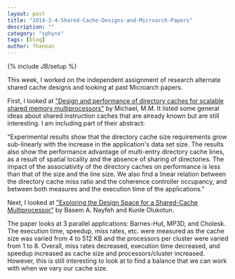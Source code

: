 ```yaml
---
layout: post
title: "2014-3-4-Shared-Cache-Designs-and-Microarch-Papers"
description: ""
category: "sphynx"
tags: [blog]
author: fhannan
---
```

{% include JB/setup %}

This week, I worked on the independent assignment of research alternate shared cache designs and looking at past Microarch papers.

First, I looked at ["Design and performance of directory caches for scalable shared memory multiprocessors"][link1] by Michael, M.M. It listed some general ideas about shared instruction caches that are already known but are still interesting. I am including part of their abstract:

[link1]: http://ieeexplore.ieee.org/xpl/login.jsp?tp=&arnumber=744354&url=http%3A%2F%2Fieeexplore.ieee.org%2Fxpls%2Fabs_all.jsp%3Farnumber%3D744354

"Experimental results show that the directory cache size requirements grow sub-linearly with the increase in the application's data set size. The results also show the performance advantage of multi-entry directory cache lines, as a result of spatial locality and the absence of sharing of directories. The impact of the associativity of the directory caches on performance is less than that of the size and the line size. We also find a linear relation between the directory cache miss ratio and the coherence controller occupancy, and between both measures and the execution time of the applications."


Next, I looked at ["Exploring the Design Space for a Shared-Cache Multiprocessor"][link2] by Basem A. Nayfeh and Kunle Olukotun.

[link2]: http://www-hydra.stanford.edu/publications/ISCA94.pdf

The paper looks at 3 parallel applications: Barnes-Hut, MP3D, and Cholesk. The execution time, speedup, miss rates, etc. were measured as the cache size was varied from 4 to 512 KB and the processors per cluster were varied from 1 to 8. Overall, miss rates decreased, execution time decreased, and speedup increased as cache size and processors/cluster increased. However, this is still interesting to look at to find a balance that we can work with when we vary our cache size.

